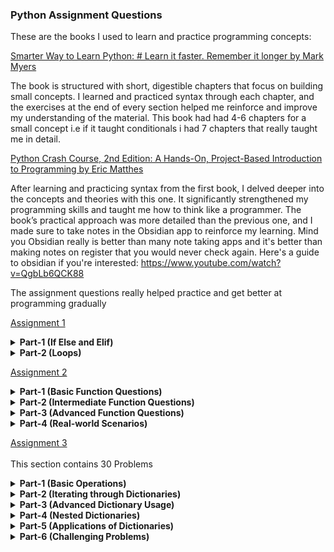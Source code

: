 ### Python Assignment Questions

These are the books I used to learn and practice programming concepts:

<a href="https://www.amazon.com/Smarter-Way-Learn-Python-Remember/dp/1974431479">Smarter Way to Learn Python: # Learn it faster. Remember it longer by Mark Myers</a>

The book is structured with short, digestible chapters that focus on building small concepts. I learned and practiced syntax through each chapter, and the exercises at the end of every section helped me reinforce and improve my understanding of the material. This book had had 4-6 chapters for a small concept i.e if it taught conditionals i had 7 chapters that really taught me in detail.

<a href="https://www.amazon.com/Python-Crash-Course-2nd-Edition/dp/1593279280">Python Crash Course, 2nd Edition: A Hands-On, Project-Based Introduction to Programming by Eric Matthes</a>

After learning and practicing syntax from the first book, I delved deeper into the concepts and theories with this one. It significantly strengthened my programming skills and taught me how to think like a programmer. The book’s practical approach was more detailed than the previous one, and I made sure to take notes in the Obsidian app to reinforce my learning. Mind you Obsidian really is better than many note taking apps and it's better than making notes on register that you would never check again. Here's a guide to obsidian if you're interested: https://www.youtube.com/watch?v=QgbLb6QCK88 

The assignment questions really helped practice and get better at programming gradually

<a href="https://github.com/shery7310/AI-and-Data-Science-Python-Saylani-Mass-IT/tree/main/Assignments/Assignments-01">Assignment 1</a>

<details>
  <summary><strong>Part-1 (If Else and Elif)</strong></summary>
  <br>
  <ol>
    <li><strong>Write a program that checks if a given number is positive, negative, or zero.</strong></li>
    <li><strong>Take a user’s age as input and display whether they are a minor, adult, or senior citizen.</strong></li>
    <li><strong>Write a program that checks if a given year is a leap year.</strong></li>
    <li><strong>Take an integer and check if it’s even or odd.</strong></li>
    <li><strong>Ask the user for a grade percentage and display the corresponding letter grade (A, B, C, D, F).</strong></li>
    <li><strong>Write a program to find the largest of two numbers.</strong></li>
    <li><strong>Write a program to find the largest of three numbers.</strong></li>
    <li><strong>Create a program that checks if a given string is a palindrome.</strong></li>
    <li><strong>Take three sides of a triangle as input and check if they form a valid triangle.</strong></li>
    <li><strong>Write a program to determine if a given character is a vowel or consonant.</strong></li>
    <li><strong>Check if a given number is a multiple of both 3 and 5.</strong></li>
    <li><strong>Write a program that takes a temperature in Celsius and checks if it’s freezing, moderate, or hot.</strong></li>
    <li><strong>Take two numbers and an operator (+, -, x, /) as input and perform the corresponding operation.</strong></li>
    <li><strong>Check if a year input by the user is a century year.</strong></li>
    <li><strong>Write a program to check if a number is within a specified range.</strong></li>
    <li><strong>Take the length of three sides and classify the triangle (equilateral, isosceles, or scalene).</strong></li>
    <li><strong>Write a program that asks for an integer and checks if it’s divisible by 2, 3, or both.</strong></li>
    <li><strong>Take a user’s score and determine if they pass or fail (pass if 50 or above).</strong></li>
    <li><strong>Check if a string input is uppercase, lowercase, or a mix.</strong></li>
    <li><strong>Create a program that evaluates if an inputted number is prime.</strong></li>
  </ol>
</details>

<details>
  <summary><strong>Part-2 (Loops)</strong></summary>
  <br>
  <ol>
    <li><strong>Print numbers from 1 to 20 using a for loop.</strong></li>
    <li><strong>Use a while loop to print even numbers from 1 to 50.</strong></li>
    <li><strong>Write a program to calculate the sum of all numbers between 1 and 100.</strong></li>
    <li><strong>Print the multiplication table of a given number.</strong></li>
    <li><strong>Print all odd numbers between 1 and 100 using a loop.</strong></li>
    <li><strong>Use a for loop to print each character of a string.</strong></li>
    <li><strong>Find the factorial of a number using a while loop.</strong></li>
    <li><strong>Use a for loop to print numbers from 10 down to 1.</strong></li>
    <li><strong>Write a program to print the first 10 Fibonacci numbers. (Interesting Question)</strong></li>
    <li><strong>Use a loop to count the number of digits in an integer.</strong></li>
    <li><strong>Print the reverse of a given number. (Logic can be improved)</strong></li>
    <li><strong>Print all prime numbers between 1 and 50. (Should be done using # Dijkstra's Prime Number Algorithm, thus logic can be improved)</strong></li>
    <li><strong>Use nested loops to print a pyramid pattern of *. (Yet to be done)</strong></li>
    <li><strong>Write a program that breaks the loop when a certain condition is met.</strong></li>
    <li><strong>Print the sum of even and odd numbers separately up to a given number.</strong></li>
    <li><strong>Create a program to calculate the sum of the digits of an inputted integer.</strong></li>
    <li><strong>Write a program that continues to ask for a number until the correct number is guessed.</strong></li>
    <li><strong>Use a loop to print numbers in reverse order within a given range.</strong></li>
    <li><strong>Use a for loop to print the square of each number from 1 to 10.</strong></li>
    <li><strong>Create a program that simulates a countdown timer starting from a given number down to zero. (Interesting Question)</strong></li>
  </ol>
</details>

<a href="https://github.com/shery7310/AI-and-Data-Science-Python-Saylani-Mass-IT/tree/main/Assignments/Assignments-02">Assignment 2</a>

<details>
  <summary><strong>Part-1 (Basic Function Questions)</strong></summary>
  <br>
  <ol>
    <li><strong>Write a function to calculate the area of a circle given its radius.</strong></li>
    <li><strong>Create a function that takes two numbers and returns their sum.</strong></li>
    <li><strong>Write a function to find the factorial of a number using recursion (This one needs to be practiced)</strong></li>
    <li><strong>Write a function that takes a string and returns it reversed. (We are using Negative Indexing)</strong></li>
    <li><strong>Create a function to check if a given number is prime.</strong></li>
    <li><strong>Write a function to count the vowels in a given string.</strong></li>
  </ol>
</details>

<details>
  <summary><strong>Part-2 (Intermediate Function Questions)</strong></summary>
  <br>
  <ol>
    <li><strong>Create a function that takes a list of numbers and returns the largest number.</strong></li>
    <li><strong>Write a function to find the nth Fibonacci number using recursion. (Recursion is hard concept to master)</strong></li>
    <li><strong>Write a function to check whether a string is a palindrome.</strong></li>
    <li><strong>Create a function that takes a list of integers and returns the sum of all even numbers.</strong></li>
    <li><strong>Write a function to calculate the GCD (Greatest Common Divisor) of two numbers.</strong></li>
    <li><strong>Create a function that accepts a dictionary and returns the key with the highest value.</strong></li>
  </ol>
</details>

<details>
  <summary><strong>Part-3 (Advanced Function Questions)</strong></summary>
  <br>
  <ol>
    <li><strong>Write a function that calculates the power of a number without using the ** operator.</strong></li>
    <li><strong>Create a function that converts a given temperature from Celsius to Fahrenheit and vice versa.</strong></li>
    <li><strong>Write a function to flatten a nested list.</strong></li>
    <li><strong>Create a function to check if two strings are anagrams.(Yet to be done, because logic is quite complex)</strong></li>
    <li><strong>Write a function that takes a list and removes all duplicate elements.</strong></li>
    <li><strong>Create a function that takes a string and counts the frequency of each character.</strong></li>
  </ol>
</details>

<details>
  <summary><strong>Part-4 (Real-world Scenarios)</strong></summary>
  <br>
  <ol>
    <li><strong>Write a function that takes a list of employee salaries and calculates the average salary.</strong></li>
    <li><strong>Create a function to generate a random password of given length, containing uppercase, lowercase, numbers, and special characters (Interesting and Useful)</strong></li>
  </ol>
</details>

<a href="https://github.com/shery7310/AI-and-Data-Science-Python-Saylani-Mass-IT/tree/main/Assignments/Assignments-03">Assignment 3</a>
<br><br>
This section contains 30 Problems
<br>
<details>
  <summary><strong>Part-1 (Basic Operations)</strong></summary>
  <br>
  <ol>
    <li><strong>Create a dictionary student with keys: name, age, and grade. Assign them appropriate values.</strong></li>
    <li><strong>Access the value of the key grade in the student dictionary.</strong></li>
    <li><strong>Add a new key city to the student dictionary and set its value to "New York".</strong></li>
        <li><strong>Update the value of the age key in the student dictionary to 20.</strong></li>
  <li><strong>Remove the key city from the student dictionary.</strong></li>
  </ol>
</details>

<details>
    <summary><strong>Part-2 (Iterating through Dictionaries)</strong></summary>
    <br>
    <ol>
  <li><strong>Iterate through the dictionary student and print all keys.</strong></li>
  <li><strong>Iterate through the dictionary student and print all values.</strong></li>
  <li><strong>Iterate through the dictionary student and print all key-value pairs in the format key: value.</strong></li>
  <li><strong>Check if the key grade exists in the student dictionary and print True or False.</strong></li>
  <li><strong>Count the total number of keys in the student dictionary.</strong></li>
    </ol>
  </details>

<details>
<summary><strong>Part-3 (Advanced Dictionary Usage)</strong></summary>
<br>
<ol>
<li><strong>
Merge the following two dictionaries and print the result: </strong>
<pre>
dict1 = {'a': 1, 'b': 2}  
dict2 = {'c': 3, 'd': 4}
</pre>
</li>
<li><strong>Create a dictionary from a list of tuples: </strong><code>[('name', 'Alice'), ('age', 25), ('city', 'Paris')]</code>.</li>
<li><strong>Sort the keys of the dictionary </strong> <code>{'z': 1, 'a': 2, 'c': 3}</code> <strong>in ascending order and print the sorted dictionary.</strong>
</li><li><strong>Reverse the dictionary </strong> <code>{'a': 1, 'b': 2, 'c': 3}</code> <strong> so that keys become values and values become keys.</strong></li><li><strong>Write a Python function to check if two dictionaries are identical (contain the same key-value pairs).</strong></li>
</ol>
</details>

<details>
<summary><strong>Part-4 (Nested Dictionaries)</strong></summary>
<ol>
<li><strong>Create a nested dictionary to represent the following data:</strong><pre>
Person:  
  Name: John  
  Age: 30  
  Address:  
    Street: 123 Elm St  
    City: Boston  
</pre></li>
<li><strong>Access the value of the <code>city</code> key in the nested dictionary from the previous question.</strong></li>
<li><strong>Add a new key <code>Phone</code> to the nested dictionary with the value <code>"123-456-7890"</code>.</strong></li>
<li><strong>Delete the <code>Address</code> key from the nested dictionary.</strong></li>
<li><strong>Iterate through all the keys in the outermost level of the nested dictionary and print them.</strong></li>
</ol></details>

<details><summary><strong>Part-5 (Applications of Dictionaries)</strong></summary>
<ol><li><strong>Use a dictionary to count the occurrences of each word in the string:</strong><code>"hello world hello python world"</code></li>
<li><strong>Write a Python program to find the key with the maximum value in the dictionary: <code>{'a': 10, 'b': 15, 'c': 7}</code>.</strong></li>
<li><strong>Create a dictionary to map numbers 1 to 5 to their squares (e.g., <code>{1: 1, 2: 4, 3: 9, ...}</code> ).</strong></li><li><strong>Write a Python program to remove duplicate values from the dictionary: <code>`{'a': 10, 'b': 15, 'c': 10, 'd': 15}`</code>.</strong></li><li><strong>Write a Python function that accepts a dictionary and a key, and returns the value associated with the key. If the key doesn’t exist, return <code>"Key not found"</code></strong>.</li></ol></details>

<details><summary><strong>Part-6 (Challenging Problems)</strong></summary>
<br>
<ol><li><strong>Given two dictionaries <code>dict1 = {'a': 5, 'b': 10}</code> and <code>dict2 = {'a': 3, 'b': 7}</code>, write a Python program to add the values of matching keys and print the result.</strong></li><li><strong>Write a Python program to create a dictionary where the keys are the first <code>n</code> positive integers, and the values are their <code>cubes</code>. Take <code>n</code> as user input.</strong></li><li><strong>Flatten the following nested dictionary into a single-level dictionary:<pre>{'a': {'b': 1, 'c': 2}, 'd': {'e': 3, 'f': 4}}</pre> </strong></li><li><strong>Write a Python program to split a dictionary into two dictionaries based on whether the values are odd or even.</strong></li><li><strong>Create a dictionary comprehension to filter out all keys in <code>{'a': 1, 'b': 2, 'c': 3, 'd': 4}</code> where the value is less than <code>3</code>.</strong></li></ol></details>
	
